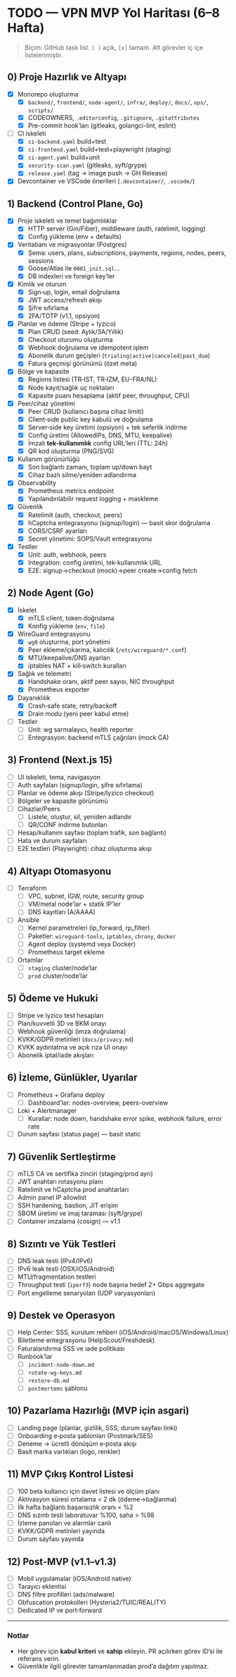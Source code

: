 # TODO — VPN MVP Yol Haritası (6–8 Hafta)

> Biçim: GitHub task list. `[ ]` açık, `[x]` tamam. Alt görevler iç içe listelenmiştir.

## 0) Proje Hazırlık ve Altyapı
- [x] Monorepo oluşturma
  - [x] `backend/`, `frontend/`, `node-agent/`, `infra/`, `deploy/`, `docs/`, `ops/`, `scripts/`
  - [x] CODEOWNERS, `.editorconfig`, `.gitignore`, `.gitattributes`
  - [x] Pre-commit hook’ları (gitleaks, golangci-lint, eslint)
- [ ] CI iskeleti
  - [x] `ci-backend.yaml` build+test
  - [x] `ci-frontend.yaml` build+test+playwright (staging)
  - [x] `ci-agent.yaml` build+unit
  - [x] `security-scan.yaml` (gitleaks, syft/grype)
  - [x] `release.yaml` (tag → image push → GH Release)
- [x] Devcontainer ve VSCode önerileri (`.devcontainer/`, `.vscode/`)

## 1) Backend (Control Plane, Go)
- [x] Proje iskeleti ve temel bağımlılıklar
  - [x] HTTP server (Gin/Fiber), middleware (auth, ratelimit, logging)
  - [x] Config yükleme (env + defaults)
- [x] Veritabanı ve migrasyonlar (Postgres)
  - [x] Şema: users, plans, subscriptions, payments, regions, nodes, peers, sessions
  - [x] Goose/Atlas ile `0001_init.sql`…
  - [x] DB indexleri ve foreign key’ler
- [x] Kimlik ve oturum
  - [x] Sign‑up, login, email doğrulama
  - [x] JWT access/refresh akışı
  - [x] Şifre sıfırlama
  - [x] 2FA/TOTP (v1.1, opsiyon)
- [x] Planlar ve ödeme (Stripe + Iyzico)
  - [x] Plan CRUD (seed: Aylık/3A/Yıllık)
  - [x] Checkout oturumu oluşturma
  - [x] Webhook doğrulama ve idempotent işlem
  - [x] Abonelik durum geçişleri (`trialing|active|canceled|past_due`)
  - [x] Fatura geçmişi görünümü (özet meta)
- [x] Bölge ve kapasite
  - [x] Regions listesi (TR‑IST, TR‑IZM, EU-FRA/NL)
  - [x] Node kayıt/sağlık uç noktaları
  - [x] Kapasite puanı hesaplama (aktif peer, throughput, CPU)
- [x] Peer/cihaz yönetimi
  - [x] Peer CRUD (kullanıcı başına cihaz limiti)
  - [x] Client‑side public key kabulü ve doğrulama
  - [x] Server‑side key üretimi (opsiyon) + tek seferlik indirme
  - [x] Config üretimi (AllowedIPs, DNS, MTU, keepalive)
  - [x] İmzalı **tek‑kullanımlık** config URL’leri (TTL: 24h)
  - [x] QR kod oluşturma (PNG/SVG)
- [x] Kullanım görünürlüğü
  - [x] Son bağlantı zamanı, toplam up/down bayt
  - [x] Cihaz bazlı silme/yeniden adlandırma
- [x] Observability
  - [x] Prometheus metrics endpoint
  - [x] Yapılandırılabilir request logging + maskleme
- [x] Güvenlik
  - [x] Ratelimit (auth, checkout, peers)
  - [x] hCaptcha entegrasyonu (signup/login) — basit skor doğrulama
  - [x] CORS/CSRF ayarları
  - [x] Secret yönetimi: SOPS/Vault entegrasyonu
- [x] Testler
  - [x] Unit: auth, webhook, peers
  - [x] Integration: config üretimi, tek‑kullanımlık URL
  - [x] E2E: signup→checkout (mock)→peer create→config fetch

## 2) Node Agent (Go)
- [x] İskelet
  - [x] mTLS client, token doğrulama
  - [x] Konfig yükleme (`env`, `file`)
- [x] WireGuard entegrasyonu
  - [x] `wg0` oluşturma, port yönetimi
  - [x] Peer ekleme/çıkarma, kalıcılık (`/etc/wireguard/*.conf`)
  - [x] MTU/keepalive/DNS ayarları
  - [x] iptables NAT + kill‑switch kuralları
- [x] Sağlık ve telemetri
  - [x] Handshake oranı, aktif peer sayısı, NIC throughput
  - [x] Prometheus exporter
- [x] Dayanıklılık
  - [x] Crash‑safe state, retry/backoff
  - [x] Drain modu (yeni peer kabul etme)
- [ ] Testler
  - [ ] Unit: wg sarmalayıcı, health reporter
  - [ ] Entegrasyon: backend mTLS çağrıları (mock CA)

## 3) Frontend (Next.js 15)
- [ ] UI iskeleti, tema, navigasyon
- [ ] Auth sayfaları (signup/login, şifre sıfırlama)
- [ ] Planlar ve ödeme akışı (Stripe/Iyzico checkout)
- [ ] Bölgeler ve kapasite görünümü
- [ ] Cihazlar/Peers
  - [ ] Listele, oluştur, sil, yeniden adlandır
  - [ ] QR/CONF indirme butonları
- [ ] Hesap/kullanım sayfası (toplam trafik, son bağlantı)
- [ ] Hata ve durum sayfaları
- [ ] E2E testleri (Playwright): cihaz oluşturma akışı

## 4) Altyapı Otomasyonu
- [ ] Terraform
  - [ ] VPC, subnet, IGW, route, security group
  - [ ] VM/metal node’lar + statik IP’ler
  - [ ] DNS kayıtları (A/AAAA)
- [ ] Ansible
  - [ ] Kernel parametreleri (ip_forward, rp_filter)
  - [ ] Paketler: `wireguard-tools`, `iptables`, `chrony`, `docker`
  - [ ] Agent deploy (systemd veya Docker)
  - [ ] Prometheus target ekleme
- [ ] Ortamlar
  - [ ] `staging` cluster/node’lar
  - [ ] `prod` cluster/node’lar

## 5) Ödeme ve Hukuki
- [ ] Stripe ve Iyzico test hesapları
- [ ] Plan/kuvvetli 3D ve BKM onayı
- [ ] Webhook güvenliği (imza doğrulama)
- [ ] KVKK/GDPR metinleri (`docs/privacy.md`)
- [ ] KVKK aydınlatma ve açık rıza UI onayı
- [ ] Abonelik iptal/iade akışları

## 6) İzleme, Günlükler, Uyarılar
- [ ] Prometheus + Grafana deploy
  - [ ] Dashboard’lar: nodes-overview, peers-overview
- [ ] Loki + Alertmanager
  - [ ] Kurallar: node down, handshake error spike, webhook failure, error rate
- [ ] Durum sayfası (status page) — basit static

## 7) Güvenlik Sertleştirme
- [ ] mTLS CA ve sertifika zinciri (staging/prod ayrı)
- [ ] JWT anahtarı rotasyonu planı
- [ ] Ratelimit ve hCaptcha prod anahtarları
- [ ] Admin panel IP allowlist
- [ ] SSH hardening, bastion, JIT erişim
- [ ] SBOM üretimi ve imaj taraması (syft/grype)
- [ ] Container imzalama (cosign) — v1.1

## 8) Sızıntı ve Yük Testleri
- [ ] DNS leak testi (IPv4/IPv6)
- [ ] IPv6 leak testi (OSX/iOS/Android)
- [ ] MTU/fragmentation testleri
- [ ] Throughput testi (`iperf3`) node başına hedef 2+ Gbps aggregate
- [ ] Port engelleme senaryoları (UDP varyasyonları)

## 9) Destek ve Operasyon
- [ ] Help Center: SSS, kurulum rehberi (iOS/Android/macOS/Windows/Linux)
- [ ] Biletleme entegrasyonu (HelpScout/Freshdesk)
- [ ] Faturalandırma SSS ve iade politikası
- [ ] Runbook’lar
  - [ ] `incident-node-down.md`
  - [ ] `rotate-wg-keys.md`
  - [ ] `restore-db.md`
  - [ ] `postmortems` şablonu

## 10) Pazarlama Hazırlığı (MVP için asgari)
- [ ] Landing page (planlar, gizlilik, SSS, durum sayfası linki)
- [ ] Onboarding e‑posta şablonları (Postmark/SES)
- [ ] Deneme → ücretli dönüşüm e‑posta akışı
- [ ] Basit marka varlıkları (logo, renkler)

## 11) MVP Çıkış Kontrol Listesi
- [ ] 100 beta kullanıcı için davet listesi ve ölçüm planı
- [ ] Aktivasyon süresi ortalama < 2 dk (ödeme→bağlanma)
- [ ] İlk hafta bağlantı başarısızlık oranı < %2
- [ ] DNS sızıntı testi laboratuvar %100, saha > %98
- [ ] İzleme panoları ve alarmlar canlı
- [ ] KVKK/GDPR metinleri yayında
- [ ] Durum sayfası yayında

## 12) Post‑MVP (v1.1–v1.3)
- [ ] Mobil uygulamalar (iOS/Android native)
- [ ] Tarayıcı eklentisi
- [ ] DNS filtre profilleri (ads/malware)
- [ ] Obfuscation protokolleri (Hysteria2/TUIC/REALITY)
- [ ] Dedicated IP ve port‑forward

---

### Notlar
- Her görev için **kabul kriteri** ve **sahip** ekleyin. PR açılırken görev ID’si ile referans verin.
- Güvenlikle ilgili görevler tamamlanmadan prod’a dağıtım yapılmaz.
